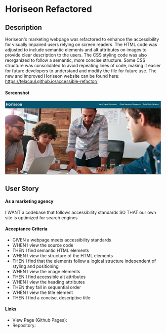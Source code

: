 # Horiseon Refactored

## Description

Horiseon's marketing webpage was refactored to enhance the accessibility for visually impaired users relying on screen readers. The HTML code was adjusted to include semantic elements and alt attributes on images to provide clear description to the users. The CSS styling code was also reorganized to follow a semantic, more concise structure. Some CSS structure was consolidated to avoid repeating lines of code, making it easier for future developers to understand and modify the file for future use. The new and improved Horiseon website can be found here: https://telacaul.github.io/accessible-refactor/

#### Screenshot
![Horiseon1](./assets/images/screenshot1.jpg)

## User Story
#### As a marketing agency
I WANT a codebase that follows accessibility standards
SO THAT our own site is optimized for search engines

#### Acceptance Criteria
* GIVEN a webpage meets accessibility standards
* WHEN I view the source code
* THEN I find semantic HTML elements
* WHEN I view the structure of the HTML elements
* THEN I find that the elements follow a logical structure independent of styling and positioning
* WHEN I view the image elements
* THEN I find accessible alt attributes
* WHEN I view the heading attributes
* THEN they fall in sequential order
* WHEN I view the title element
* THEN I find a concise, descriptive title

#### Links
* View Page (Github Pages):
* Repository: